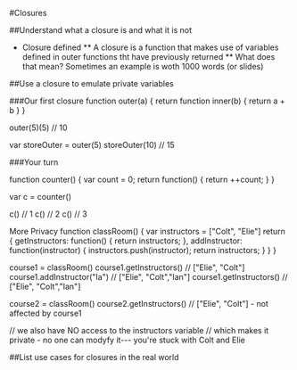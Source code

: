 #Closures

##Understand what a closure is and what it is not

* Closure defined
** A closure is a function that makes use of variables defined in outer functions tht have previously returned
** What does that mean? Sometimes an example is woth 1000 words (or slides)


##Use a closure to emulate private variables

###Our first closure
function outer(a) {
  return function inner(b) {
    return a + b
  }
}

outer(5)(5) // 10

var storeOuter = outer(5)
storeOuter(10) // 15

###Your turn

function counter() {
	var count = 0;
	return function() {
	return ++count;
	}
}

var c = counter()

c() // 1
c() // 2
c() // 3

More Privacy
function classRoom() {
  var instructors = ["Colt", "Elie"]
  return {
    getInstructors: function() {
      return instructors;
    },
    addInstructor: function(instructor) {
      instructors.push(instructor);
      return instructors;
    }
  }
}

course1 = classRoom()
course1.getInstructors() // ["Elie", "Colt"]
course1.addInstructor("Ia") // ["Elie", "Colt","Ian"]
course1.getInstructors() // ["Elie", "Colt","Ian"]

course2 = classRoom()
course2.getInstructors() // ["Elie", "Colt"] - not affected by course1

// we also have NO access to the instructors variable
// which makes it private - no one can modyfy it--- you're stuck with Colt and Elie



##List use cases for closures in the real world

